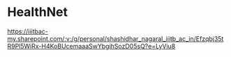 # HealthNet

https://iiitbac-my.sharepoint.com/:v:/g/personal/shashidhar_nagaral_iiitb_ac_in/Efzqbj35tR9Pl5WiRx-H4KoBUcemaaaSwYbgihSozD05sQ?e=LyViu8
